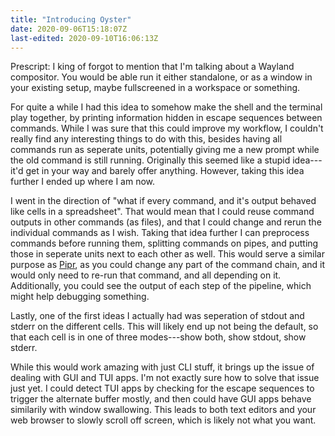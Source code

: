 ```yaml
---
title: "Introducing Oyster"
date: 2020-09-06T15:18:07Z
last-edited: 2020-09-10T16:06:13Z
---
```


Prescript:
I king of forgot to mention that I'm talking about a Wayland compositor.
You would be able run it either standalone, or as a window in your existing setup, maybe fullscreened in a workspace or something.

For quite a while I had this idea to somehow make the shell and the terminal play together, by printing information hidden in escape sequences between commands.
While I was sure that this could improve my workflow, I couldn't really find any interesting things to do with this, besides having all commands run as seperate units, potentially giving me a new prompt while the old command is still running.
Originally this seemed like a stupid idea---it'd get in your way and barely offer anything.
However, taking this idea further I ended up where I am now.

I went in the direction of "what if every command, and it's output behaved like cells in a spreadsheet".
That would mean that I could reuse command outputs in other commands (as files), and that I could change and rerun the individual commands as I wish.
Taking that idea further I can preprocess commands before running them, splitting commands on pipes, and putting those in seperate units next to each other as well.
This would serve a similar purpose as [Pipr](https://github.com/elkowar/pipr), as you could change any part of the command chain, and it would only need to re-run that command, and all depending on it.
Additionally, you could see the output of each step of the pipeline, which might help debugging something.

Lastly, one of the first ideas I actually had was seperation of stdout and stderr on the different cells.
This will likely end up not being the default, so that each cell is in one of three modes---show both, show stdout, show stderr.

While this would work amazing with just CLI stuff, it brings up the issue of dealing with GUI and TUI apps.
I'm not exactly sure how to solve that issue just yet.
I could detect TUI apps by checking for the escape sequences to trigger the alternate buffer mostly, and then could have GUI apps behave similarily with window swallowing.
This leads to both text editors and your web browser to slowly scroll off screen, which is likely not what you want.

